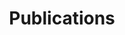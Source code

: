 ---
title: Publications
description: "Jack F. Murphy is a biomedical engineering student at
Trinity College Dublin interested in the fields of tissue engineering
and cardiac regeneration."

researchAreas:
    cardiac tissue engineering: /cardiac-tissue-engineering/

---